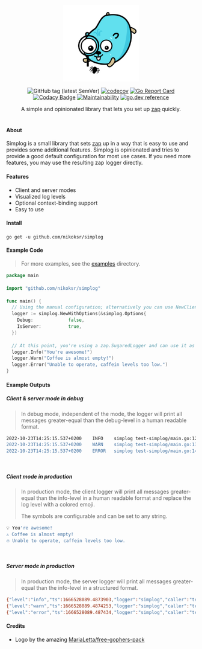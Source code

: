 <div align="center">
<img
    width=40%
    src="assets/gopher-bug.svg"
    alt="simplog logo"
/>

![GitHub tag (latest SemVer)](https://img.shields.io/github/v/tag/nikoksr/simplog?color=success&label=version&sort=semver)
[![codecov](https://codecov.io/gh/nikoksr/simplog/branch/master/graph/badge.svg?token=NY51VEB9GZ)](https://codecov.io/gh/nikoksr/simplog)
[![Go Report Card](https://goreportcard.com/badge/github.com/nikoksr/simplog)](https://goreportcard.com/report/github.com/nikoksr/simplog)
[![Codacy Badge](https://app.codacy.com/project/badge/Grade/2d2f6bfb58834346b790dd35657f1a33)](https://www.codacy.com/gh/nikoksr/simplog/dashboard?utm_source=github.com&amp;utm_medium=referral&amp;utm_content=nikoksr/simplog&amp;utm_campaign=Badge_Grade)
[![Maintainability](https://api.codeclimate.com/v1/badges/c9295422ae29fb489503/maintainability)](https://codeclimate.com/github/nikoksr/simplog/maintainability)
[![go.dev reference](https://img.shields.io/badge/go.dev-reference-007d9c?logo=go&logoColor=white&style=flat)](https://pkg.go.dev/github.com/nikoksr/simplog)

</div>

<p align="center">A simple and opinionated library that lets you set up <a href="https://github.com/uber-go/zap">zap</a> quickly.

<h1></h1>

#### About

Simplog is a small library that sets [zap](https://github.com/uber-go/zap) up in a way that is easy to use and provides
some additional features. Simplog is opinionated and tries to provide a good default configuration for most use cases.
If you need more features, you may use the resulting zap logger directly.

#### Features

- Client and server modes
- Visualized log levels
- Optional context-binding support
- Easy to use

#### Install <a id="install"></a>

`go get -u github.com/nikoksr/simplog`

#### Example Code

> For more examples, see the [examples](examples) directory.

```go
package main

import "github.com/nikoksr/simplog"

func main() {
  // Using the manual configuration; alternatively you can use NewClientLogger() or NewServerLogger().
  logger := simplog.NewWithOptions(&simplog.Options{
    Debug:             false,
    IsServer:          true,
  })

  // At this point, you're using a zap.SugaredLogger and can use it as you would normally do.
  logger.Info("You're awesome!")
  logger.Warn("Coffee is almost empty!")
  logger.Error("Unable to operate, caffein levels too low.")
}
```

#### Example Outputs

##### Client & server mode in debug

> In debug mode, independent of the mode, the logger will print all messages greater-equal than the debug-level in a human readable format.

```bash
2022-10-23T14:25:15.537+0200	INFO	simplog	test-simplog/main.go:12	You're awesome!
2022-10-23T14:25:15.537+0200	WARN	simplog	test-simplog/main.go:13	Coffee is almost empty!
2022-10-23T14:25:15.537+0200	ERROR	simplog	test-simplog/main.go:14	Unable to operate, caffein levels too low.
```

&nbsp;

##### Client mode in production

> In production mode, the client logger will print all messages greater-equal than the info-level in a human readable format and replace the log level with a colored emoji.
>
> The symbols are configurable and can be set to any string.

```bash
💡 You're awesome!
⚠️ Coffee is almost empty!
🔥 Unable to operate, caffein levels too low.
```

&nbsp;

##### Server mode in production

> In production mode, the server logger will print all messages greater-equal than the info-level in a structured format.

```bash
{"level":"info","ts":1666528089.4873903,"logger":"simplog","caller":"test-simplog/main.go:12","msg":"You're awesome!"}
{"level":"warn","ts":1666528089.4874253,"logger":"simplog","caller":"test-simplog/main.go:13","msg":"Coffee is almost empty!"}
{"level":"error","ts":1666528089.487434,"logger":"simplog","caller":"test-simplog/main.go:14","msg":"Unable to operate, caffein levels too low."}
```

#### Credits

- Logo by the amazing [MariaLetta/free-gophers-pack](https://github.com/MariaLetta/free-gophers-pack)

